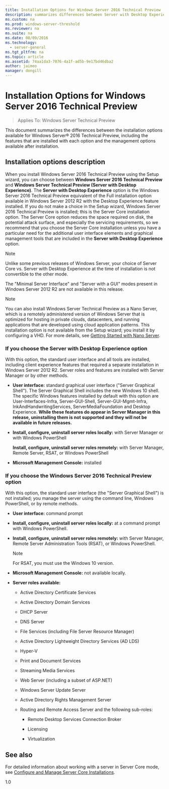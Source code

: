 ```yaml
---
title: Installation Options for Windows Server 2016 Technical Preview
description: summarizes differences between Server with Desktop Experience, Server Core
ms.custom: na
ms.prod: windows-server-threshold
ms.reviewer: na
ms.suite: na
ms.date: 08/09/2016
ms.technology:
  - server-general
ms.tgt_pltfrm: na
ms.topic: article
ms.assetid: 74aa1da3-7076-4a1f-ad5b-9e17bd46dba2
author: jaimeo
manager: dongill
---
```

# Installation Options for Windows Server 2016 Technical Preview

>Applies To: Windows Server Technical Preview

This document summarizes the differences between the installation options available for Windows Server&#174; 2016 Technical Preview, including the features that are installed with each option and the management options available after installation.  

## Installation options description  
When you install Windows Server 2016 Technical Preview using the Setup wizard, you can choose between **Windows Server 2016 Technical Preview** and **Windows Server Technical Preview (Server with Desktop Experience)**. The **Server with Desktop Experience** option is the Windows Server 2016 Technical Preview equivalent of the Full installation option available in Windows Server 2012 R2 with the Desktop Experience feature installed. If you do not make a choice in the Setup wizard,    Windows Server 2016 Technical Preview is installed; this is the Server Core installation option. The Server Core option reduces the space required on disk, the potential attack surface, and especially the servicing requirements, so we recommend that you choose the Server Core installation unless you have a particular need for the additional user interface elements and graphical management tools that are included in the **Server with Desktop Experience** option.  

> [!NOTE]  
> Unlike some previous releases of Windows Server, your choice of Server Core vs. Server with Desktop Experience at the time of installation is not convertible to the other mode.  

The "Minimal Server Interface" and "Server with a GUI" modes present in Windows Server 2012 R2 are not available in this release.  

> [!NOTE]  
> You can also install Windows Server Technical Preview as a Nano Server, which is a remotely administered version of Windows Server that is optimized for hosting in private clouds, datacenters, and running applications that are developed using cloud application patterns. This installation option is not available from the Setup wizard; you install it by configuring a VHD. For more details, see [Getting Started with Nano Server](https://technet.microsoft.com/en-us/library/mt126167.aspx).  

### If you choose the Server with Desktop Experience option  
With this option, the standard user interface and all tools are installed, including client experience features that required a separate installation in Windows Server 2012 R2. Server roles and features are installed with Server Manager or by other methods.  

-   **User interface:** standard graphical user interface ("Server Graphical Shell"). The Server Graphical Shell includes the new Windows 10 shell. The specific Windows features installed by default with this option are User-Interfaces-Infra, Server-GUI-Shell, Server-GUI-Mgmt-Infra, InkAndHandwritingServices, ServerMediaFoundation and Desktop Experience. **While these features do appear in Server Manager in this release, uninstalling them is not supported and they will not be available in future releases.**  

-   **Install, configure, uninstall server roles locally:** with Server Manager or with Windows PowerShell  

    **Install, configure, uninstall server roles remotely:** with Server Manager, Remote Server, RSAT, or Windows PowerShell  

-   **Microsoft Management Console:** installed  

### If you choose the Windows Server 2016 Technical Preview option  
With this option, the standard user interface (the "Server Graphical Shell") is not installed; you manage the server using the command line, Windows PowerShell, or by remote methods.  

-   **User interface:** command prompt  

-   **Install, configure, uninstall server roles locally:** at a command prompt with Windows PowerShell.  

-   **Install, configure, uninstall server roles remotely:** with Server Manager, Remote Server Administration Tools (RSAT), or Windows PowerShell.  

    > [!NOTE]  
    > For RSAT, you must use the Windows 10 version.  

-   **Microsoft Management Console:** not available locally.  

-   **Server roles available:**  

    -   Active Directory Certificate Services  

    -   Active Directory Domain Services  

    -   DHCP Server  

    -   DNS Server  

    -   File Services (including File Server Resource Manager)  

    -   Active Directory Lightweight Directory Services (AD LDS)  

    -   Hyper-V  

    -   Print and Document Services  

    -   Streaming Media Services  

    -   Web Server (including a subset of ASP.NET)  

    -   Windows Server Update Server  

    -   Active Directory Rights Management Server  

    -   Routing and Remote Access Server and the following sub-roles:  

        -   Remote Desktop Services Connection Broker  

        -   Licensing  

        -   Virtualization  

## <a name="BKMK_LINKS"></a>See also  
For detailed information about working with a server in Server Core mode, see [Configure and Manage Server Core Installations](https://technet.microsoft.com/en-us/library/jj574091.aspx).  

1.0  
